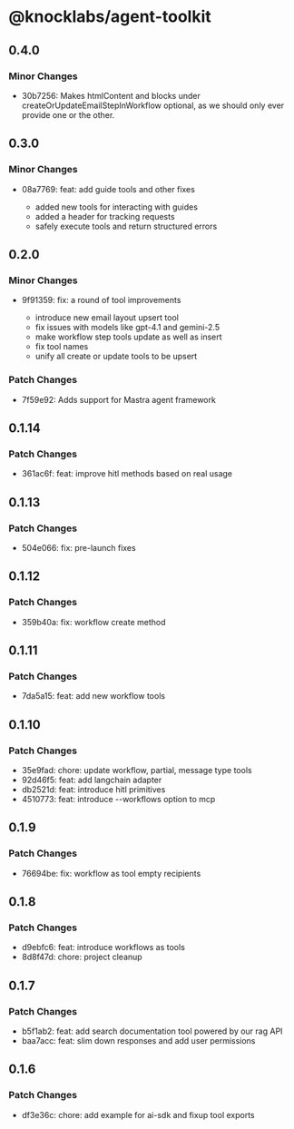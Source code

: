 # @knocklabs/agent-toolkit

## 0.4.0

### Minor Changes

- 30b7256: Makes htmlContent and blocks under createOrUpdateEmailStepInWorkflow optional, as we should only ever provide one or the other.

## 0.3.0

### Minor Changes

- 08a7769: feat: add guide tools and other fixes

  - added new tools for interacting with guides
  - added a header for tracking requests
  - safely execute tools and return structured errors

## 0.2.0

### Minor Changes

- 9f91359: fix: a round of tool improvements

  - introduce new email layout upsert tool
  - fix issues with models like gpt-4.1 and gemini-2.5
  - make workflow step tools update as well as insert
  - fix tool names
  - unify all create or update tools to be upsert

### Patch Changes

- 7f59e92: Adds support for Mastra agent framework

## 0.1.14

### Patch Changes

- 361ac6f: feat: improve hitl methods based on real usage

## 0.1.13

### Patch Changes

- 504e066: fix: pre-launch fixes

## 0.1.12

### Patch Changes

- 359b40a: fix: workflow create method

## 0.1.11

### Patch Changes

- 7da5a15: feat: add new workflow tools

## 0.1.10

### Patch Changes

- 35e9fad: chore: update workflow, partial, message type tools
- 92d46f5: feat: add langchain adapter
- db2521d: feat: introduce hitl primitives
- 4510773: feat: introduce --workflows option to mcp

## 0.1.9

### Patch Changes

- 76694be: fix: workflow as tool empty recipients

## 0.1.8

### Patch Changes

- d9ebfc6: feat: introduce workflows as tools
- 8d8f47d: chore: project cleanup

## 0.1.7

### Patch Changes

- b5f1ab2: feat: add search documentation tool powered by our rag API
- baa7acc: feat: slim down responses and add user permissions

## 0.1.6

### Patch Changes

- df3e36c: chore: add example for ai-sdk and fixup tool exports

